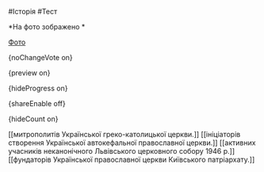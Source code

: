 #Історія #Тест

*На фото зображено *

[Фото](https://zno.osvita.ua//doc/images/znotest/101/10111/foto_161.png)

{noChangeVote on}

{preview on}

{hideProgress on}

{shareEnable off}

{hideCount on}

[[митрополитів Української греко-католицької церкви.]]
[[ініціаторів створення Української автокефальної православної церкви.]]
[[активних учасників неканонічного Львівського церковного собору 1946 р.]]
[[фундаторів Української православної церкви Київського патріархату.]]

